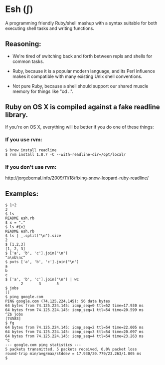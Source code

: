 # Esh (ʃ) 

A programming friendly Ruby/shell mashup with a syntax suitable for both executing shell tasks and writing functions.

## Reasoning:

- We're tired of switching back and forth between repls and shells for common tasks.

- Ruby, because it is a popular modern language, and its Perl influence makes it compatible with many existing Unix shell conventions.

- Not pure Ruby, because a shell should support our shared muscle memory for things like "cd ..".

## Ruby on OS X is compiled against a fake readline library.  

If you're on OS X, everything will be better if you do one of these things:

### If you use rvm:

    $ brew install readline
    $ rvm install 1.8.7 -C --with-readline-dir=/opt/local/

### If you don't use rvm:

http://jorgebernal.info/2009/11/18/fixing-snow-leopard-ruby-readline/

## Examples:

    $ 1+2
    3
    $ ls
    README esh.rb
    $ x = "."
    $ ls #{x}
    README esh.rb
    $ ls | _.split("\n").size
    2
    $ [1,2,3]
    [1, 2, 3]
    $ ['a', 'b', 'c'].join("\n")
    "a\nb\nc"
    $ puts ['a', 'b', 'c'].join("\n")
    a
    b
    c
    $ ['a', 'b', 'c'].join("\n") | wc
           2       3       5
    $ jobs
    []
    $ ping google.com
    PING google.com (74.125.224.145): 56 data bytes
    64 bytes from 74.125.224.145: icmp_seq=0 ttl=52 time=17.930 ms
    64 bytes from 74.125.224.145: icmp_seq=1 ttl=54 time=20.599 ms
    ^Z$ jobs
    [74583]
    $ fg
    64 bytes from 74.125.224.145: icmp_seq=2 ttl=54 time=22.005 ms
    64 bytes from 74.125.224.145: icmp_seq=3 ttl=54 time=20.097 ms
    64 bytes from 74.125.224.145: icmp_seq=4 ttl=54 time=23.263 ms
    ^C
    --- google.com ping statistics ---
    5 packets transmitted, 5 packets received, 0.0% packet loss
    round-trip min/avg/max/stddev = 17.930/20.779/23.263/1.805 ms
    $